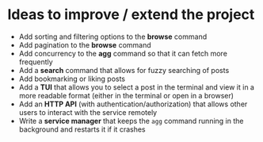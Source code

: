 # Ideas to improve / extend the project 

- Add sorting and filtering options to the **browse** command  
- Add pagination to the **browse** command  
- Add concurrency to the **agg** command so that it can fetch more frequently  
- Add a **search** command that allows for fuzzy searching of posts  
- Add bookmarking or liking posts  
- Add a **TUI** that allows you to select a post in the terminal and view it in a more readable format (either in the terminal or open in a browser)  
- Add an **HTTP API** (with authentication/authorization) that allows other users to interact with the service remotely  
- Write a **service manager** that keeps the `agg` command running in the background and restarts it if it crashes  
